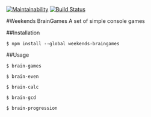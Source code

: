 [![Maintainability](https://api.codeclimate.com/v1/badges/a99a88d28ad37a79dbf6/maintainability)](https://codeclimate.com/github/codeclimate/codeclimate/maintainability)
[![Build Status](https://travis-ci.org/TheAlmightyYudHay/frontend-project-lvl1.svg?branch=master)](https://travis-ci.org/TheAlmightyYudHay/frontend-project-lvl1)

#Weekends BrainGames
A set of simple console games

##Installation
```$xslt
$ npm install --global weekends-braingames
```
##Usage
```$xslt
$ brain-games

$ brain-even

$ brain-calc

$ brain-gcd

$ brain-progression
```